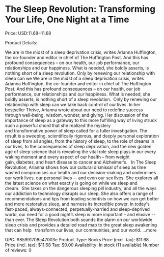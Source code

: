 # The Sleep Revolution: Transforming Your Life, One Night at a Time

Price: USD:$11.68-$11.68

Product Details:

We are in the midst of a sleep deprivation crisis, writes Arianna Huffington, the co-founder and editor in chief of The Huffington Post. And this has profound consequences – on our health, our job performance, our relationships and our happiness. What is needed, she boldly asserts, is nothing short of a sleep revolution. Only by renewing our relationship with sleep can we We are in the midst of a sleep deprivation crisis, writes Arianna Huffington, the co-founder and editor in chief of The Huffington Post. And this has profound consequences – on our health, our job performance, our relationships and our happiness. What is needed, she boldly asserts, is nothing short of a sleep revolution.  Only by renewing our relationship with sleep can we take back control of our lives. In her bestseller Thrive, Arianna wrote about our need to redefine success through well-being, wisdom, wonder, and giving. Her discussion of the importance of sleep as a gateway to this more fulfilling way of living struck such a powerful chord that she realized the mystery and transformative power of sleep called for a fuller investigation. The result is a sweeping, scientifically rigorous, and deeply personal exploration of sleep from all angles, from the history of sleep, to the role of dreams in our lives, to the consequences of sleep deprivation, and the new golden age of sleep science that is revealing the vital role sleep plays in our every waking moment and every aspect of our health – from weight gain, diabetes, and heart disease to cancer and Alzheimer’s.   In The Sleep Revolution, Arianna shows how our cultural dismissal of sleep as time wasted compromises our health and our decision-making and undermines our work lives, our personal lives -- and even our sex lives. She explores all the latest science on what exactly is going on while we sleep and dream.  She takes on the dangerous sleeping pill industry, and all the ways our addiction to technology disrupts our sleep. She also offers a range of recommendations and tips from leading scientists on how we can get better and more restorative sleep, and harness its incredible power. In today's fast-paced, always-connected, perpetually-harried and sleep-deprived world, our need for a good night’s sleep is more important – and elusive -- than ever. The Sleep Revolution both sounds the alarm on our worldwide sleep crisis and provides a detailed road map to the great sleep awakening that can help   transform our lives, our communities, and our world. ...more

UPC: 985991708c47003e
Product Type: Books
Price (excl. tax): $11.68
Price (incl. tax): $11.68
Tax: $0.00
Availability: In stock (11 available)
Number of reviews: 0